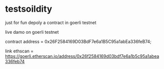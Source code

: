 # testsoildity

just for fun depoly a contract in goerli testnet

  live damo on goerli testnet
  
  
  contract address = 0x26F2584169D03BdF7e6a1B5C95a1abEa336feB74;
  
  
  link ethscan = https://goerli.etherscan.io/address/0x26f2584169d03bdf7e6a1b5c95a1abea336feb74
